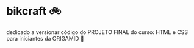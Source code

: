 # bikcraft 🚲
 dedicado a versionar código do PROJETO FINAL do curso: HTML e CSS para iniciantes da ORIGAMID :wolf:
